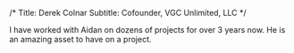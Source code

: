 /*
Title: Derek Colnar
Subtitle: Cofounder, VGC Unlimited, LLC
*/

I have worked with Aidan on dozens of projects for over 3 years now. He is an amazing asset to have on a project.